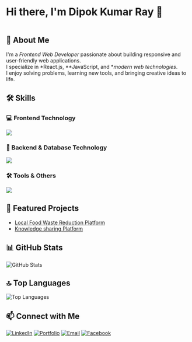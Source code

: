 # Hi there, I'm Dipok Kumar Ray 👋

<img src="https://i.ibb.co.com/QGbQ4Gg/Linked-In-Cover.png" alt="" border="0">


## 🚀 About Me
I'm a *Frontend Web Developer* passionate about building responsive and user-friendly web applications.  
I specialize in *React.js, **JavaScript, and **modern web technologies*.  
I enjoy solving problems, learning new tools, and bringing creative ideas to life.


## 🛠️ Skills

### 💻 Frontend Technology
<p>
  <img src="https://skillicons.dev/icons?i=html,css,js,react,firebase,tailwind,bootstrap,nextjs" />
</p>

### 🔧 Backend & Database Technology
<p>
  <img src="https://skillicons.dev/icons?i=nodejs,express,mongodb" />
</p>

### 🛠️ Tools & Others
<p>
  <img src="https://skillicons.dev/icons?i=git,github,vscode,postman,vercel,netlify,figma" />
</p>

## 📌 Featured Projects
- [Local Food Waste Reduction Platform](https://charity-express-d807c.web.app)
- [Knowledge sharing Platform](https://eduhive-auth-87275.web.app)

## 📊 GitHub Stats
![GitHub Stats](https://github-readme-stats.vercel.app/api?username=Dipok-Kumar-Ray&show_icons=true&theme=radical)

## 🔝 Top Languages
![Top Languages](https://github-readme-stats.vercel.app/api/top-langs/?username=Dipok-kumar-ray&layout=compact&theme=radical)

## 📫 Connect with Me
[![LinkedIn](https://img.shields.io/badge/LinkedIn-blue?style=for-the-badge&logo=linkedin&logoColor=white)](https://www.linkedin.com/in/dipok-kumar-ray/)
[![Portfolio](https://img.shields.io/badge/Portfolio-black?style=for-the-badge&logo=react&logoColor=white)](https://dipok-portfolio-auth.web.app/)
[![Email](https://img.shields.io/badge/Email-D14836?style=for-the-badge&logo=gmail&logoColor=white)](mailto:dipok7316@gmail.com)
[![Facebook](https://img.shields.io/badge/Facebook-1877F2?style=for-the-badge&logo=facebook&logoColor=white)](https://web.facebook.com/dipok.kumer.roy.2024)

